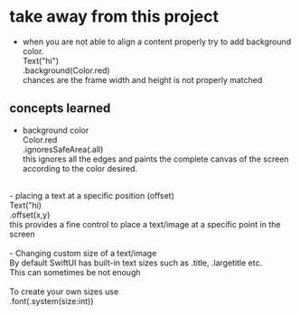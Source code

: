 # take away from this project

- when you are not able to align a content properly try to add background color.<br/>
  Text("hi")<br/>
  .background(Color.red)<br/>
  chances are the frame width and height is not properly matched<br/>

## concepts learned

- background color<br/>
  Color.red <br/>
  .ignoresSafeArea(.all)<br/>
  this ignores all the edges and paints the complete canvas of the screen according to the color desired.<br/>
<br/>
- placing a text at a specific position (offset)<br/>
  Text("hi)<br/>
  .offset(x,y)<br/>
  this provides a fine control to place a text/image at a specific point in the screen<br/>
<br/>
- Changing custom size of a text/image<br/>
  By default SwiftUI has built-in text sizes such as .title, .largetitle etc.<br/>
  This can sometimes be not enough<br/>
<br/>
  To create your own sizes use<br/>
  .font(.system(size:int))<br/>

